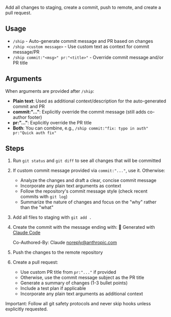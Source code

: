 Add all changes to staging, create a commit, push to remote, and create a pull request.

## Usage
- `/ship` - Auto-generate commit message and PR based on changes
- `/ship <custom message>` - Use custom text as context for commit message/PR
- `/ship commit:"<msg>" pr:"<title>"` - Override commit message and/or PR title

## Arguments
When arguments are provided after `/ship`:
- **Plain text**: Used as additional context/description for the auto-generated commit and PR
- **commit:"..."**: Explicitly override the commit message (still adds co-author footer)
- **pr:"..."**: Explicitly override the PR title
- **Both**: You can combine, e.g., `/ship commit:"fix: typo in auth" pr:"Quick auth fix"`

## Steps
1. Run `git status` and `git diff` to see all changes that will be committed
2. If custom commit message provided via `commit:"..."`, use it. Otherwise:
   - Analyze the changes and draft a clear, concise commit message
   - Incorporate any plain text arguments as context
   - Follow the repository's commit message style (check recent commits with `git log`)
   - Summarize the nature of changes and focus on the "why" rather than the "what"
3. Add all files to staging with `git add .`
4. Create the commit with the message ending with:
   🤖 Generated with [Claude Code](https://claude.com/claude-code)

   Co-Authored-By: Claude <noreply@anthropic.com>
5. Push the changes to the remote repository
6. Create a pull request:
   - Use custom PR title from `pr:"..."` if provided
   - Otherwise, use the commit message subject as the PR title
   - Generate a summary of changes (1-3 bullet points)
   - Include a test plan if applicable
   - Incorporate any plain text arguments as additional context

Important: Follow all git safety protocols and never skip hooks unless explicitly requested.
